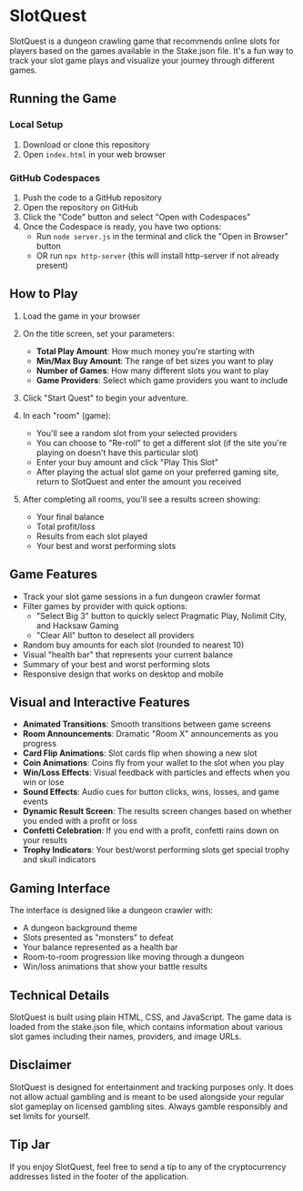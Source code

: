 # SlotQuest

SlotQuest is a dungeon crawling game that recommends online slots for players based on the games available in the Stake.json file. It's a fun way to track your slot game plays and visualize your journey through different games.

## Running the Game

### Local Setup
1. Download or clone this repository
2. Open `index.html` in your web browser

### GitHub Codespaces
1. Push the code to a GitHub repository
2. Open the repository on GitHub
3. Click the "Code" button and select "Open with Codespaces"
4. Once the Codespace is ready, you have two options:
   - Run `node server.js` in the terminal and click the "Open in Browser" button
   - OR run `npx http-server` (this will install http-server if not already present)

## How to Play
1. Load the game in your browser
2. On the title screen, set your parameters:
   - **Total Play Amount**: How much money you're starting with
   - **Min/Max Buy Amount**: The range of bet sizes you want to play
   - **Number of Games**: How many different slots you want to play
   - **Game Providers**: Select which game providers you want to include

3. Click "Start Quest" to begin your adventure.

4. In each "room" (game):
   - You'll see a random slot from your selected providers
   - You can choose to "Re-roll" to get a different slot (if the site you're playing on doesn't have this particular slot)
   - Enter your buy amount and click "Play This Slot"
   - After playing the actual slot game on your preferred gaming site, return to SlotQuest and enter the amount you received

5. After completing all rooms, you'll see a results screen showing:
   - Your final balance
   - Total profit/loss
   - Results from each slot played
   - Your best and worst performing slots

## Game Features

- Track your slot game sessions in a fun dungeon crawler format
- Filter games by provider with quick options:
  - "Select Big 3" button to quickly select Pragmatic Play, Nolimit City, and Hacksaw Gaming
  - "Clear All" button to deselect all providers
- Random buy amounts for each slot (rounded to nearest 10)
- Visual "health bar" that represents your current balance
- Summary of your best and worst performing slots
- Responsive design that works on desktop and mobile

## Visual and Interactive Features

- **Animated Transitions**: Smooth transitions between game screens
- **Room Announcements**: Dramatic "Room X" announcements as you progress
- **Card Flip Animations**: Slot cards flip when showing a new slot
- **Coin Animations**: Coins fly from your wallet to the slot when you play
- **Win/Loss Effects**: Visual feedback with particles and effects when you win or lose
- **Sound Effects**: Audio cues for button clicks, wins, losses, and game events
- **Dynamic Result Screen**: The results screen changes based on whether you ended with a profit or loss
- **Confetti Celebration**: If you end with a profit, confetti rains down on your results
- **Trophy Indicators**: Your best/worst performing slots get special trophy and skull indicators

## Gaming Interface

The interface is designed like a dungeon crawler with:
- A dungeon background theme
- Slots presented as "monsters" to defeat
- Your balance represented as a health bar
- Room-to-room progression like moving through a dungeon
- Win/loss animations that show your battle results

## Technical Details

SlotQuest is built using plain HTML, CSS, and JavaScript. The game data is loaded from the stake.json file, which contains information about various slot games including their names, providers, and image URLs.

## Disclaimer

SlotQuest is designed for entertainment and tracking purposes only. It does not allow actual gambling and is meant to be used alongside your regular slot gameplay on licensed gambling sites. Always gamble responsibly and set limits for yourself.

## Tip Jar

If you enjoy SlotQuest, feel free to send a tip to any of the cryptocurrency addresses listed in the footer of the application.